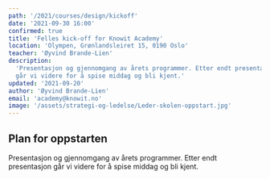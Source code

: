```yaml
---
path: '/2021/courses/design/kickoff'
date: '2021-09-30 16:00'
confirmed: true
title: 'Felles kick-off for Knowit Academy'
location: 'Olympen, Grønlandsleiret 15, 0190 Oslo'
teacher: 'Øyvind Brande-Lien'
description:
  'Presentasjon og gjennomgang av årets programmer. Etter endt presentasjon
  går vi videre for å spise middag og bli kjent.'
updated: '2021-09-20'
author: 'Øyvind Brande-Lien'
email: 'academy@knowit.no'
image: '/assets/strategi-og-ledelse/Leder-skolen-oppstart.jpg'
---
```


## Plan for oppstarten

Presentasjon og gjennomgang av årets programmer. Etter endt presentasjon går
vi videre for å spise middag og bli kjent.
